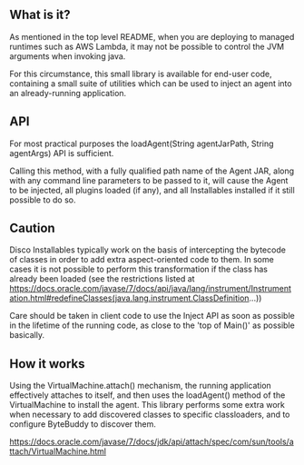 ## What is it?

As mentioned in the top level README, when you are deploying to managed runtimes
such as AWS Lambda, it may not be possible to control the JVM arguments when invoking java.

For this circumstance, this small library is available for end-user code, containing a small
suite of utilities which can be used to inject an agent into an already-running application.

## API

For most practical purposes the loadAgent(String agentJarPath, String agentArgs) API is sufficient.

Calling this method, with a fully qualified path name of the Agent JAR, along with any
command line parameters to be passed to it, will cause the Agent to be injected, all
plugins loaded (if any), and all Installables installed if it still possible to do so.

## Caution

Disco Installables typically work on the basis of intercepting the bytecode of classes
in order to add extra aspect-oriented code to them. In some cases it is not possible to perform
this transformation if the class has already been loaded (see the restrictions listed at https://docs.oracle.com/javase/7/docs/api/java/lang/instrument/Instrumentation.html#redefineClasses(java.lang.instrument.ClassDefinition...))

Care should be taken in client code to use the Inject API as soon as possible in the lifetime of the running code,
as close to the 'top of Main()' as possible basically.

## How it works

Using the VirtualMachine.attach() mechanism, the running application effectively attaches to itself, and then
uses the loadAgent() method of the VirtualMachine to install the agent. This library performs some extra work
when necessary to add discovered classes to specific classloaders, and to configure ByteBuddy to discover them.

https://docs.oracle.com/javase/7/docs/jdk/api/attach/spec/com/sun/tools/attach/VirtualMachine.html

